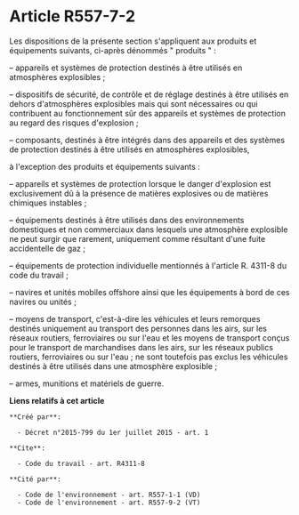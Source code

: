 # Article R557-7-2

Les dispositions de la présente section s'appliquent aux produits et équipements suivants, ci-après dénommés " produits " :

– appareils et systèmes de protection destinés à être utilisés en atmosphères explosibles ;

– dispositifs de sécurité, de contrôle et de réglage destinés à être utilisés en dehors d'atmosphères explosibles mais qui
sont nécessaires ou qui contribuent au fonctionnement sûr des appareils et systèmes de protection au regard des risques
d'explosion ;

– composants, destinés à être intégrés dans des appareils et des systèmes de protection destinés à être utilisés en
atmosphères explosibles,

à l'exception des produits et équipements suivants :

– appareils et systèmes de protection lorsque le danger d'explosion est exclusivement dû à la présence de matières explosives
ou de matières chimiques instables ;

– équipements destinés à être utilisés dans des environnements domestiques et non commerciaux dans lesquels une atmosphère
explosible ne peut surgir que rarement, uniquement comme résultant d'une fuite accidentelle de gaz ;

– équipements de protection individuelle mentionnés à l'article R. 4311-8 du code du travail ;

– navires et unités mobiles offshore ainsi que les équipements à bord de ces navires ou unités ;

– moyens de transport, c'est-à-dire les véhicules et leurs remorques destinés uniquement au transport des personnes dans les
airs, sur les réseaux routiers, ferroviaires ou sur l'eau et les moyens de transport conçus pour le transport de marchandises
dans les airs, sur les réseaux publics routiers, ferroviaires ou sur l'eau ; ne sont toutefois pas exclus les véhicules
destinés à être utilisés dans une atmosphère explosible ;

– armes, munitions et matériels de guerre.

**Liens relatifs à cet article**

	**Créé par**:

	  - Décret n°2015-799 du 1er juillet 2015 - art. 1

	**Cite**:

	  - Code du travail - art. R4311-8

	**Cité par**:

	  - Code de l'environnement - art. R557-1-1 (VD)
	  - Code de l'environnement - art. R557-9-2 (VT)
